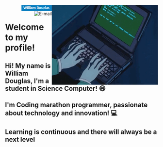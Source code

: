 
<img align="right" src="https://github.com/WilliamDCGomes/williamdcgomes/blob/main/gif/programming.gif" width="350"/>

<a href="https://www.linkedin.com/in/william-douglas-costa-gomes-4a087817a/" target="_self">
<img align="right" alt="LinkedIn" src="https://github.com/WilliamDCGomes/williamdcgomes/blob/main/gif/buttonLinkedin.png"/>
</a>

<a href="mailto:williamdouglasgomes@hotmail.com" target="_self">
<img align="right" alt="E-mail" src="https://img.shields.io/badge/-How%20to%20reach%20me-red"/>
</a>

<br/>

# Welcome to my profile!

## Hi! My name is William Douglas, I'm a student in Science Computer! 😄
## I'm Coding marathon programmer, passionate about technology and innovation! 💻
## Learning is continuous and there will always be a next level


